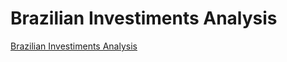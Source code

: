 # Brazilian Investiments Analysis

<a href="https://share.streamlit.io/marcosrmg/investments/src/app.py" target="_blank">Brazilian Investiments Analysis</a>
